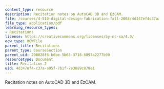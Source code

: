 ```yaml
---
content_type: resource
description: Recitation notes on AutoCAD 3D and EzCAM.
file: /courses/4-510-digital-design-fabrication-fall-2008/4d347ef4c37aa95f7b1f7e3889c878e1_rec2.pdf
file_type: application/pdf
learning_resource_types:
- Recitations
license: https://creativecommons.org/licenses/by-nc-sa/4.0/
ocw_type: OCWFile
parent_title: Recitations
parent_type: CourseSection
parent_uid: 208028f6-b6be-5b63-3718-6897a2277b90
resourcetype: Document
title: Recitation 2
uid: 4d347ef4-c37a-a95f-7b1f-7e3889c878e1
---
```

Recitation notes on AutoCAD 3D and EzCAM.